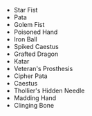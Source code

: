 - Star Fist
- Pata
- Golem Fist
- Poisoned Hand
- Iron Ball
- Spiked Caestus
- Grafted Dragon
- Katar
- Veteran's Prosthesis
- Cipher Pata
- Caestus
- Thollier's Hidden Needle
- Madding Hand
- Clinging Bone